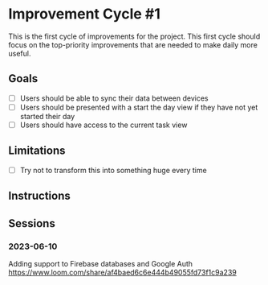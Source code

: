 # Improvement Cycle #1

This is the first cycle of improvements for the project. This first cycle should focus on the top-priority improvements that are needed to make daily more useful.

## Goals

- [ ] Users should be able to sync their data between devices
- [ ] Users should be presented with a start the day view if they have not yet started their day
- [ ] Users should have access to the current task view

## Limitations

- [ ] Try not to transform this into something huge every time

## Instructions


## Sessions

### 2023-06-10

Adding support to Firebase databases and Google Auth
<https://www.loom.com/share/af4baed6c6e444b49055fd73f1c9a239>
